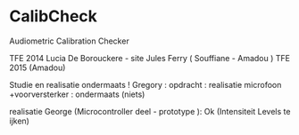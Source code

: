 # CalibCheck
Audiometric Calibration Checker

TFE 2014
Lucia De Borouckere - site Jules Ferry ( Souffiane - Amadou ) 
TFE 2015 (Amadou)

Studie en realisatie ondermaats !
Gregory : opdracht : realisatie microfoon +voorversterker : ondermaats (niets)


realisatie George (Microcontroller deel - prototype ): Ok (Intensiteit Levels te ijken) 
